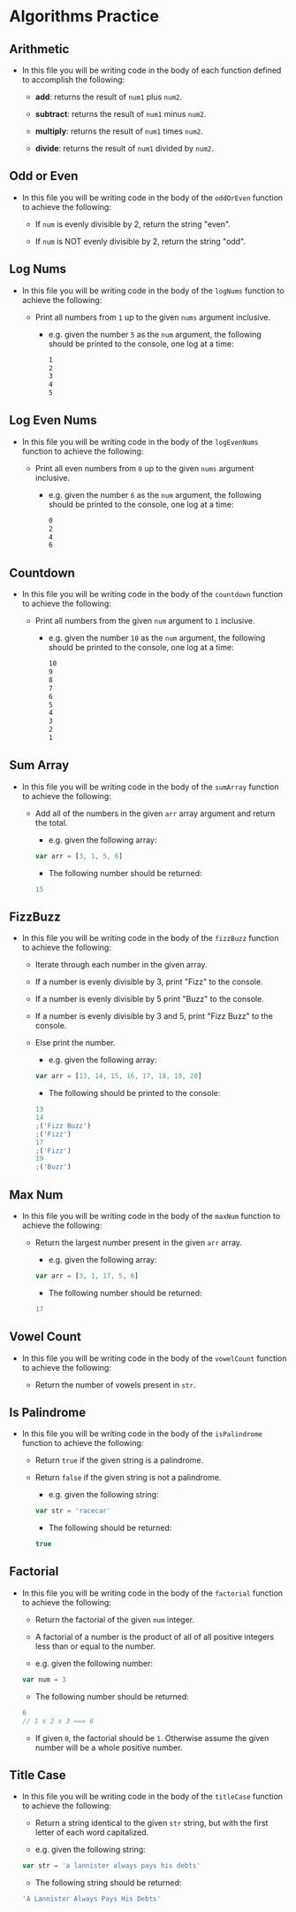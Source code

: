 # Algorithms Practice

## Arithmetic

- In this file you will be writing code in the body of each function defined to accomplish the following:

  - **add**: returns the result of `num1` plus `num2`.

  - **subtract**: returns the result of `num1` minus `num2`.

  - **multiply**: returns the result of `num1` times `num2`.

  - **divide**: returns the result of `num1` divided by `num2`.

## Odd or Even

- In this file you will be writing code in the body of the `oddOrEven` function to achieve the following:

  - If `num` is evenly divisible by 2, return the string "even".

  - If `num` is NOT evenly divisible by 2, return the string "odd".

## Log Nums

- In this file you will be writing code in the body of the `logNums` function to achieve the following:

  - Print all numbers from `1` up to the given `nums` argument inclusive.

    - e.g. given the number `5` as the `num` argument, the following should be printed to the console, one log at a time:

      ```bash
      1
      2
      3
      4
      5
      ```

## Log Even Nums

- In this file you will be writing code in the body of the `logEvenNums` function to achieve the following:

  - Print all even numbers from `0` up to the given `nums` argument inclusive.

    - e.g. given the number `6` as the `num` argument, the following should be printed to the console, one log at a time:

      ```bash
      0
      2
      4
      6
      ```

## Countdown

- In this file you will be writing code in the body of the `countdown` function to achieve the following:

  - Print all numbers from the given `num` argument to `1` inclusive.

    - e.g. given the number `10` as the `num` argument, the following should be printed to the console, one log at a time:

      ```bash
      10
      9
      8
      7
      6
      5
      4
      3
      2
      1
      ```

## Sum Array

- In this file you will be writing code in the body of the `sumArray` function to achieve the following:

  - Add all of the numbers in the given `arr` array argument and return the total.

    - e.g. given the following array:

    ```js
    var arr = [3, 1, 5, 6]
    ```

    - The following number should be returned:

    ```js
    15
    ```

## FizzBuzz

- In this file you will be writing code in the body of the `fizzBuzz` function to achieve the following:

  - Iterate through each number in the given array.

  - If a number is evenly divisible by 3, print "Fizz" to the console.

  - If a number is evenly divisible by 5 print "Buzz" to the console.

  - If a number is evenly divisible by 3 and 5, print "Fizz Buzz" to the console.

  - Else print the number.

    - e.g. given the following array:

    ```js
    var arr = [13, 14, 15, 16, 17, 18, 19, 20]
    ```

    - The following should be printed to the console:

    ```js
    13
    14
    ;('Fizz Buzz')
    ;('Fizz')
    17
    ;('Fizz')
    19
    ;('Buzz')
    ```

## Max Num

- In this file you will be writing code in the body of the `maxNum` function to achieve the following:

  - Return the largest number present in the given `arr` array.

    - e.g. given the following array:

    ```js
    var arr = [3, 1, 17, 5, 6]
    ```

    - The following number should be returned:

    ```js
    17
    ```

## Vowel Count

- In this file you will be writing code in the body of the `vowelCount` function to achieve the following:

  - Return the number of vowels present in `str`.

## Is Palindrome

- In this file you will be writing code in the body of the `isPalindrome` function to achieve the following:

  - Return `true` if the given string is a palindrome.

  - Return `false` if the given string is not a palindrome.

    - e.g. given the following string:

    ```js
    var str = 'racecar'
    ```

    - The following should be returned:

    ```js
    true
    ```

## Factorial

- In this file you will be writing code in the body of the `factorial` function to achieve the following:

  - Return the factorial of the given `num` integer.

  - A factorial of a number is the product of all of all positive integers less than or equal to the number.

  - e.g. given the following number:

  ```js
  var num = 3
  ```

  - The following number should be returned:

  ```js
  6
  // 1 x 2 x 3 === 6
  ```

  - If given `0`, the factorial should be `1`. Otherwise assume the given number will be a whole positive number.

## Title Case

- In this file you will be writing code in the body of the `titleCase` function to achieve the following:

  - Return a string identical to the given `str` string, but with the first letter of each word capitalized.

  - e.g. given the following string:

  ```js
  var str = 'a lannister always pays his debts'
  ```

  - The following string should be returned:

  ```js
  'A Lannister Always Pays His Debts'
  ```
